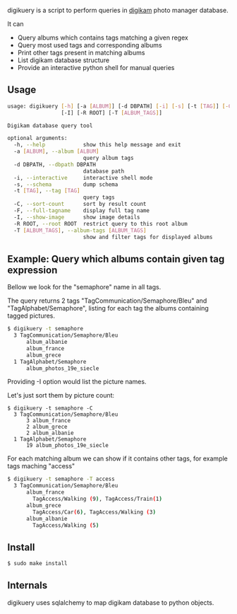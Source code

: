 digikuery is a script to perform queries in [digikam](https://www.digikam.org/) photo manager database.

It can
* Query albums which contains tags matching a given regex
* Query most used tags and corresponding albums
* Print other tags present in matching albums
* List digikam database structure
* Provide an interactive python shell for manual queries

## Usage

``` bash
usage: digikuery [-h] [-a [ALBUM]] [-d DBPATH] [-i] [-s] [-t [TAG]] [-C] [-F]
                 [-I] [-R ROOT] [-T [ALBUM_TAGS]]

Digikam database query tool

optional arguments:
  -h, --help            show this help message and exit
  -a [ALBUM], --album [ALBUM]
                        query album tags
  -d DBPATH, --dbpath DBPATH
                        database path
  -i, --interactive     interactive shell mode
  -s, --schema          dump schema
  -t [TAG], --tag [TAG]
                        query tags
  -C, --sort-count      sort by result count
  -F, --full-tagname    display full tag name
  -I, --show-image      show image details
  -R ROOT, --root ROOT  restrict query to this root album
  -T [ALBUM_TAGS], --album-tags [ALBUM_TAGS]
                        show and filter tags for displayed albums
```

## Example: Query which albums contain given tag expression

Bellow we look for the "semaphore" name in all tags.

The query returns 2 tags "TagCommunication/Semaphore/Bleu" and "TagAlphabet/Semaphore", listing for each tag the albums containing tagged pictures.

``` bash
$ digikuery -t semaphore
  3 TagCommunication/Semaphore/Bleu
      album_albanie
      album_france
      album_grece
  1 TagAlphabet/Semaphore
      album_photos_19e_siecle
```

Providing -I option would list the picture names.

Let's just sort them by picture count:

```
$ digikuery -t semaphore -C
  3 TagCommunication/Semaphore/Bleu
      3 album_france
      2 album_grece
      2 album_albanie
  1 TagAlphabet/Semaphore
      19 album_photos_19e_siecle
```

For each matching album we can show if it contains other tags, for example tags maching "access"

``` bash
$ digikuery -t semaphore -T access
  3 TagCommunication/Semaphore/Bleu
      album_france
        TagAccess/Walking (9), TagAccess/Train(1)
      album_grece
		TagAccess/Car(6), TagAccess/Walking (3)
      album_albanie
		TagAccess/Walking (5)
```

## Install

``` bash
$ sudo make install
```

## Internals

digikuery uses sqlalchemy to map digikam database to python objects.

